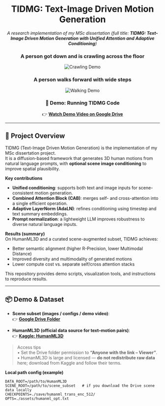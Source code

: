 <div align="center">

# TIDMG: Text-Image Driven Motion Generation

_A research implementation of my MSc dissertation (full title: **TIDMG: Text-Image Driven Motion Generation with Unified Attention and Adaptive Conditioning**)_

### A person got down and is crawling across the floor
![Crawling Demo](media/crawling_I.gif)

### A person walks forward with wide steps
![Walking Demo](media/walk_I.gif)

### 🎥 Demo: Running TIDMG Code
👉 [**Watch Demo Video on Google Drive**](https://drive.google.com/file/d/1xPU2J5OJysevHOSKSHXdy6j3jp9G9VS0/view?usp=drive_link)

</div>

---

## 📘 Project Overview

TIDMG (Text-Image Driven Motion Generation) is the implementation of my MSc dissertation project.  
It is a diffusion-based framework that generates 3D human motions from natural language prompts, with **optional scene image conditioning** to improve spatial plausibility.

**Key contributions**
- **Unified conditioning**: supports both text and image inputs for scene-consistent motion generation.  
- **Combined Attention Block (CAB)**: merges self- and cross-attention into a single efficient operation.  
- **Adaptive LayerNorm (AdaLN)**: refines conditioning using timestep and text summary embeddings.  
- **Prompt normalization**: a lightweight LLM improves robustness to diverse natural language inputs.  

**Results (summary)**  
On HumanML3D and a curated scene-augmented subset, TIDMG achieves:
- Better semantic alignment (higher R-Precision, lower Multimodal Distance)  
- Improved diversity and multimodality of generated motions  
- Lower compute cost vs. separate self/cross attention stacks  

This repository provides demo scripts, visualization tools, and instructions to reproduce results.

---

## 📦 Demo & Dataset

- **Scene subset (images / configs / demo video)**:  
  👉 **[Google Drive Folder](http://google.com/drive/u/0/folders/1PjbXxfaFSeDkgsR7ml3aRiVnTD6GNjP3)**

- **HumanML3D (official data source for text–motion pairs)**:  
  👉 **[Kaggle: HumanML3D](https://www.kaggle.com/datasets/mrriandmstique/humanml3d)**

> Access tips  
> • Set the Drive folder permission to **“Anyone with the link – Viewer”**.  
> • HumanML3D is large and licensed — **do not redistribute raw data** here; download from Kaggle and follow their terms.

**Local path config (example)**
```text
DATA_ROOT=/path/to/HumanML3D
SCENE_ROOT=/path/to/scene_subset   # if you download the Drive scene data locally
CHECKPOINTS=./save/humanml_trans_enc_512/
OPTS=./assets/humanml_opt.txt
